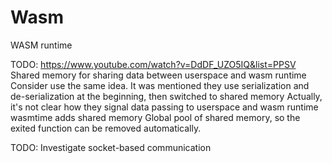 # Wasm

WASM runtime

TODO: https://www.youtube.com/watch?v=DdDF_UZO5IQ&list=PPSV
Shared memory for sharing data between userspace and wasm runtime
Consider use the same idea.
It was mentioned they use serialization and de-serialization at the beginning,
then switched to shared memory
Actually, it's not clear how they signal data passing to userspace and wasm
runtime
wasmtime adds shared memory
Global pool of shared memory, so the exited function can be removed
automatically.

TODO: Investigate socket-based communication
